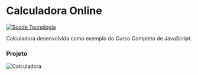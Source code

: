 # Calculadora Online

[![Scode Tecnologia](https://scode.net.br/)](https://scode.net.br)

Calculadora desenvolvida como exemplo do Curso Completo de JavaScript.

### Projeto
![Calculadora](http://minipaindustrial.com.br/iot/Scode-calculadora.png)
